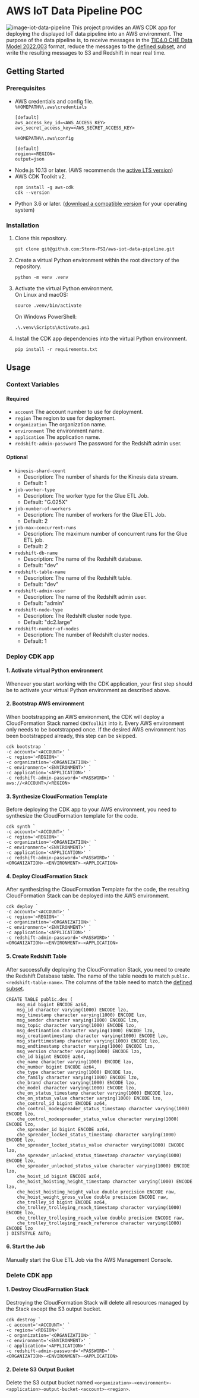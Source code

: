 # AWS IoT Data Pipeline POC
![image-iot-data-pipeline](docs/images/iot_data_pipeline.png)
This project provides an AWS CDK app for deploying the displayed IoT data pipeline into an AWS environment. The purpose
of the data pipeline is, to receive messages in the
[TIC4.0 CHE Data Model 2022.003](https://tic40.atlassian.net/wiki/spaces/TIC40Definitions/pages/890961950/CHE+Data+Model+2022.003)
format, reduce the messages to the [defined subset](pipeline_stack/config/selected_fields.json), and write the resulting
messages to S3 and Redshift in near real time.

## Getting Started

### Prerequisites
- AWS credentials and config file.\
  ``%HOMEPATH%\.aws\credentials``
  ```
  [default]
  aws_access_key_id=<AWS_ACCESS_KEY>
  aws_secret_access_key=<AWS_SECRET_ACCESS_KEY>
  ```
  ``%HOMEPATH%\.aws\config``
  ```
  [default]
  region=<REGION>
  output=json
  ```
- Node.js 10.13 or later. (AWS recommends the [active LTS version](https://nodejs.org/))
- AWS CDK Toolkit v2.
  ```Shell
  npm install -g aws-cdk
  cdk --version
  ```
- Python 3.6 or later. ([download a compatible version](https://www.python.org/downloads/) for your operating system)

### Installation
1. Clone this repository.
   ```Shell
   git clone git@github.com:Storm-FSI/aws-iot-data-pipeline.git
   ```
2. Create a virtual Python environment within the root directory of the repository.
   ```Shell
   python -m venv .venv
   ```
3. Activate the virtual Python environment.\
   On Linux and macOS:
   ```Shell
   source .venv/bin/activate
   ```
   On Windows PowerShell:
   ```Shell
   .\.venv\Scripts\Activate.ps1
   ```
4. Install the CDK app dependencies into the virtual Python environment.
   ```Shell
   pip install -r requirements.txt
   ```


## Usage

### Context Variables
#### Required
- `account` The account number to use for deployment.
- `region` The region to use for deployment.
- `organization` The organization name.
- `environment` The environment name.
- `application` The application name.
- `redshift-admin-password` The password for the Redshift admin user.

#### Optional
- `kinesis-shard-count`
  - Description: The number of shards for the Kinesis data stream.
  - Default: 1
- `job-worker-type`
  - Description: The worker type for the Glue ETL Job.
  - Default: "G.025X"
- `job-number-of-workers`
  - Description: The number of workers for the Glue ETL Job.
  - Default: 2
- `job-max-concurrent-runs`
  - Description: The maximum number of concurrent runs for the Glue ETL job.
  - Default: 2
- `redshift-db-name`
  - Description: The name of the Redshift database.
  - Default: "dev"
- `redshift-table-name`
  - Description: The name of the Redshift table.
  - Default: "dev"
- `redshift-admin-user`
  - Description: The name of the Redshift admin user.
  - Default: "admin"
- `redshift-node-type`
  - Description: The Redshift cluster node type.
  - Default: "dc2.large"
- `redshift-number-of-nodes`
  - Description: The number of Redshift cluster nodes.
  - Default: 1


### Deploy CDK app
#### 1. Activate virtual Python environment
Whenever you start working with the CDK application, your first step should be to activate your virtual Python
environment as described above.

#### 2. Bootstrap AWS environment
When bootstrapping an AWS environment, the CDK will deploy a CloudFormation Stack named ``CDKToolkit`` into it. Every AWS
environment only needs to be bootstrapped once. If the desired AWS environment has been bootstrapped already, this step
can be skipped.
```Shell
cdk bootstrap `
-c account='<ACCOUNT>' `
-c region='<REGION>' `
-c organization='<ORGANIZATION>' `
-c environment='<ENVIRONMENT>' `
-c application='<APPLICATION>' `
-c redshift-admin-password='<PASSWORD>' `
aws://<ACCOUNT>/<REGION>
```

#### 3. Synthesize CloudFormation Template
Before deploying the CDK app to your AWS environment, you need to synthesize the CloudFormation template for the code.
```Shell
cdk synth `
-c account='<ACCOUNT>' `
-c region='<REGION>' `
-c organization='<ORGANIZATION>' `
-c environment='<ENVIRONMENT>' `
-c application='<APPLICATION>' `
-c redshift-admin-password='<PASSWORD>' `
<ORGANIZATION>-<ENVIRONMENT>-<APPLICATION>
```

#### 4. Deploy CloudFormation Stack
After synthesizing the CloudFormation Template for the code, the resulting CloudFormation Stack can be deployed into the
AWS environment.
```Shell
cdk deploy `
-c account='<ACCOUNT>' `
-c region='<REGION>' `
-c organization='<ORGANIZATION>' `
-c environment='<ENVIRONMENT>' `
-c application='<APPLICATION>' `
-c redshift-admin-password='<PASSWORD>' `
<ORGANIZATION>-<ENVIRONMENT>-<APPLICATION>
```

#### 5. Create Redshift Table
After successfully deploying the CloudFormation Stack, you need to create the Redshift Database table. The name of the
table needs to match ``public.<redshift-table-name>``. The columns of the table need to match the
[defined subset](pipeline_stack/config/selected_fields.json).
```
CREATE TABLE public.dev (
    msg_mid bigint ENCODE az64,
    msg_id character varying(1000) ENCODE lzo,
    msg_timestamp character varying(1000) ENCODE lzo,
    msg_sender character varying(1000) ENCODE lzo,
    msg_topic character varying(1000) ENCODE lzo,
    msg_destinantion character varying(1000) ENCODE lzo,
    msg_creationtimestamp character varying(1000) ENCODE lzo,
    msg_starttimestamp character varying(1000) ENCODE lzo,
    msg_endtimestamp character varying(1000) ENCODE lzo,
    msg_version character varying(1000) ENCODE lzo,
    che_id bigint ENCODE az64,
    che_name character varying(1000) ENCODE lzo,
    che_number bigint ENCODE az64,
    che_type character varying(1000) ENCODE lzo,
    che_family character varying(1000) ENCODE lzo,
    che_brand character varying(1000) ENCODE lzo,
    che_model character varying(1000) ENCODE lzo,
    che_on_status_timestamp character varying(1000) ENCODE lzo,
    che_on_status_value character varying(1000) ENCODE lzo,
    che_control_id bigint ENCODE az64,
    che_control_modespreader_status_timestamp character varying(1000) ENCODE lzo,
    che_control_modespreader_status_value character varying(1000) ENCODE lzo,
    che_spreader_id bigint ENCODE az64,
    che_spreader_locked_status_timestamp character varying(1000) ENCODE lzo,
    che_spreader_locked_status_value character varying(1000) ENCODE lzo,
    che_spreader_unlocked_status_timestamp character varying(1000) ENCODE lzo,
    che_spreader_unlocked_status_value character varying(1000) ENCODE lzo,
    che_hoist_id bigint ENCODE az64,
    che_hoist_hoisting_height_timestamp character varying(1000) ENCODE lzo,
    che_hoist_hoisting_height_value double precision ENCODE raw,
    che_hoist_weight_gross_value double precision ENCODE raw,
    che_trolley_id bigint ENCODE az64,
    che_trolley_trolleying_reach_timestamp character varying(1000) ENCODE lzo,
    che_trolley_trolleying_reach_value double precision ENCODE raw,
    che_trolley_trolleying_reach_reference character varying(1000) ENCODE lzo
) DISTSTYLE AUTO;
```

#### 6. Start the Job
Manually start the Glue ETL Job via the AWS Management Console.


### Delete CDK app

#### 1. Destroy CloudFormation Stack
Destroying the CloudFormation Stack will delete all resources managed by the Stack except the S3 output bucket.
```Shell
cdk destroy `
-c account='<ACCOUNT>' `
-c region='<REGION>' `
-c organization='<ORGANIZATION>' `
-c environment='<ENVIRONMENT>' `
-c application='<APPLICATION>' `
-c redshift-admin-password='<PASSWORD>' `
<ORGANIZATION>-<ENVIRONMENT>-<APPLICATION>
```

#### 2. Delete S3 Output Bucket
Delete the S3 output bucket named ``<organization>-<environment>-<application>-output-bucket-<account>-<region>``.
